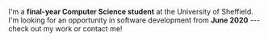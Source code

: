 I'm a **final-year Computer Science student** at the University of Sheffield. I'm looking for an opportunity in software development from **June 2020** --- check out my work or contact me!